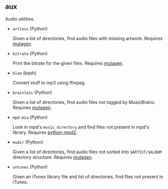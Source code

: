aux
---

Audio utilities.

* `artless` (Python)

  Given a list of directories, find audio files with missing artwork.
  Requires [mutagen](https://code.google.com/p/mutagen/).

* `bitrate` (Python)

  Print the bitrate for the given files. Requires [mutagen](https://code.google.com/p/mutagen/).

* `blam` (bash)

  Convert stuff to mp3 using ffmpeg.

* `brainless` (Python)

  Given a list of directories, find audio files not tagged by
  MusicBrainz. Requires [mutagen](https://code.google.com/p/mutagen/).

* `mpd-mia` (Python)

  Look in mpd's `music_directory` and find files not present in mpd's
  library. Requires [python-mpd2](https://pypi.python.org/pypi/python-mpd2).

* `mudir` (Python)

  Given a list of directories, find audio files not sorted into
  `$ARTIST/$ALBUM` directory structure. Requires [mutagen](https://code.google.com/p/mutagen/).

* `untunes` (Python)

  Given an iTunes library file and list of directories, find files not
  present in iTunes.
